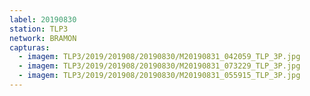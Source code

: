 ```yaml
---
label: 20190830
station: TLP3
network: BRAMON
capturas:
  - imagem: TLP3/2019/201908/20190830/M20190831_042059_TLP_3P.jpg
  - imagem: TLP3/2019/201908/20190830/M20190831_073229_TLP_3P.jpg
  - imagem: TLP3/2019/201908/20190830/M20190831_055915_TLP_3P.jpg
---
```

